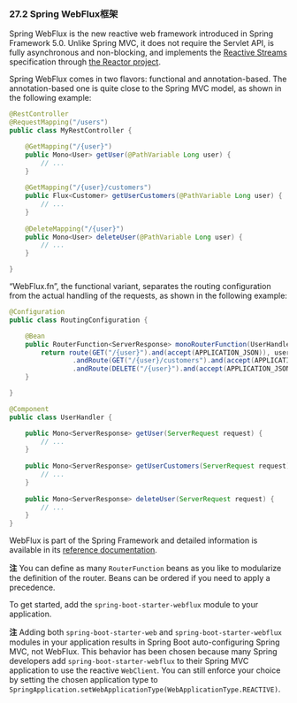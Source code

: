 ### 27.2 Spring WebFlux框架

Spring WebFlux is the new reactive web framework introduced in Spring Framework 5.0. Unlike Spring MVC, it does not require the Servlet API, is fully asynchronous and non-blocking, and implements the [Reactive Streams](http://www.reactive-streams.org/) specification through [the Reactor project](https://projectreactor.io/).

Spring WebFlux comes in two flavors: functional and annotation-based. The annotation-based one is quite close to the Spring MVC model, as shown in the following example:
```java
@RestController
@RequestMapping("/users")
public class MyRestController {

	@GetMapping("/{user}")
	public Mono<User> getUser(@PathVariable Long user) {
		// ...
	}
	
	@GetMapping("/{user}/customers")
	public Flux<Customer> getUserCustomers(@PathVariable Long user) {
		// ...
	}
	
	@DeleteMapping("/{user}")
	public Mono<User> deleteUser(@PathVariable Long user) {
		// ...
	}

}
```
“WebFlux.fn”, the functional variant, separates the routing configuration from the actual handling of the requests, as shown in the following example:
```java
@Configuration
public class RoutingConfiguration {

	@Bean
	public RouterFunction<ServerResponse> monoRouterFunction(UserHandler userHandler) {
		return route(GET("/{user}").and(accept(APPLICATION_JSON)), userHandler::getUser)
				.andRoute(GET("/{user}/customers").and(accept(APPLICATION_JSON)), userHandler::getUserCustomers)
				.andRoute(DELETE("/{user}").and(accept(APPLICATION_JSON)), userHandler::deleteUser);
	}

}

@Component
public class UserHandler {

	public Mono<ServerResponse> getUser(ServerRequest request) {
		// ...
	}
	
	public Mono<ServerResponse> getUserCustomers(ServerRequest request) {
		// ...
	}
	
	public Mono<ServerResponse> deleteUser(ServerRequest request) {
		// ...
	}
}
```
WebFlux is part of the Spring Framework and detailed information is available in its [reference documentation](https://docs.spring.io/spring/docs/5.0.4.RELEASE/spring-framework-reference/web-reactive.html#webflux-fn).

**注** You can define as many `RouterFunction` beans as you like to modularize the definition of the router. Beans can be ordered if you need to apply a precedence.

To get started, add the `spring-boot-starter-webflux` module to your application.

**注** Adding both `spring-boot-starter-web` and `spring-boot-starter-webflux` modules in your application results in Spring Boot auto-configuring Spring MVC, not WebFlux. This behavior has been chosen because many Spring developers add `spring-boot-starter-webflux` to their Spring MVC application to use the reactive `WebClient`. You can still enforce your choice by setting the chosen application type to `SpringApplication.setWebApplicationType(WebApplicationType.REACTIVE)`.
